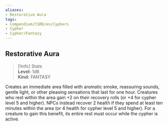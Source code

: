```yaml
---
aliases:
- Restorative Aura
tags:
- Compendium/CSRD/en/Cyphers
- Cypher
- Cypher/Fantasy
---
```


  
## Restorative Aura  
>[!info] Stats  
> **Level:** 1d6  
> **Kind:** FANTASY
  
Creates an immediate area filled with aromatic smoke, reassuring sounds, gentle light, or other pleasing sensations that last for one hour. Creatures who rest within the area gain +2 on their recovery rolls (or +4 for cypher level 5 and higher). NPCs instead recover 2 health if they spend at least ten minutes within the area (or 4 health for cypher level 5 and higher). For a creature to gain this benefit, its entire rest must occur while the cypher is active.